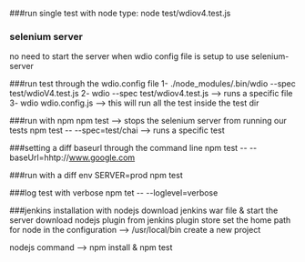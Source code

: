 ###run single test with node
type: node test/wdiov4.test.js

### selenium server
no need to start the server when wdio config file is setup to use selenium-server

###run test through the wdio.config file
1- ./node_modules/.bin/wdio --spec test/wdioV4.test.js 
2- wdio --spec test/wdiov4.test.js  --> runs a specific file
3- wdio wdio.config.js --> this will run all the test inside the test dir

###run with npm 
npm test --> stops the selenium server from running our tests
npm test -- --spec=test/chai --> runs a specific test

###setting a diff baseurl through the command line
npm test -- --baseUrl=hhtp://www.google.com

###run with a diff env
SERVER=prod npm test

###log test with verbose
npm tet -- --loglevel=verbose


###jenkins installation with nodejs
download jenkins war file & start the server
download nodejs plugin from jenkins plugin store
set the home path for node in the configuration --> /usr/local/bin
create a new project

nodejs command --> npm install & npm test
